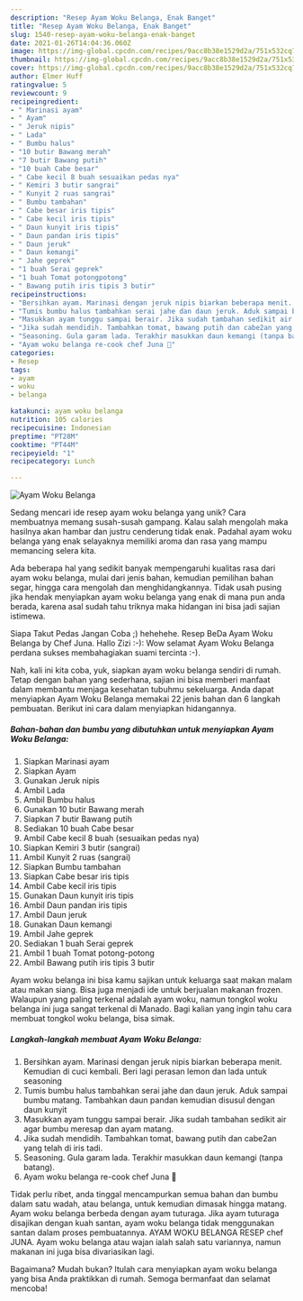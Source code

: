 ```yaml
---
description: "Resep Ayam Woku Belanga, Enak Banget"
title: "Resep Ayam Woku Belanga, Enak Banget"
slug: 1540-resep-ayam-woku-belanga-enak-banget
date: 2021-01-26T14:04:36.060Z
image: https://img-global.cpcdn.com/recipes/9acc8b38e1529d2a/751x532cq70/ayam-woku-belanga-foto-resep-utama.jpg
thumbnail: https://img-global.cpcdn.com/recipes/9acc8b38e1529d2a/751x532cq70/ayam-woku-belanga-foto-resep-utama.jpg
cover: https://img-global.cpcdn.com/recipes/9acc8b38e1529d2a/751x532cq70/ayam-woku-belanga-foto-resep-utama.jpg
author: Elmer Huff
ratingvalue: 5
reviewcount: 9
recipeingredient:
- " Marinasi ayam"
- " Ayam"
- " Jeruk nipis"
- " Lada"
- " Bumbu halus"
- "10 butir Bawang merah"
- "7 butir Bawang putih"
- "10 buah Cabe besar"
- " Cabe kecil 8 buah sesuaikan pedas nya"
- " Kemiri 3 butir sangrai"
- " Kunyit 2 ruas sangrai"
- " Bumbu tambahan"
- " Cabe besar iris tipis"
- " Cabe kecil iris tipis"
- " Daun kunyit iris tipis"
- " Daun pandan iris tipis"
- " Daun jeruk"
- " Daun kemangi"
- " Jahe geprek"
- "1 buah Serai geprek"
- "1 buah Tomat potongpotong"
- " Bawang putih iris tipis 3 butir"
recipeinstructions:
- "Bersihkan ayam. Marinasi dengan jeruk nipis biarkan beberapa menit. Kemudian di cuci kembali. Beri lagi perasan lemon dan lada untuk seasoning"
- "Tumis bumbu halus tambahkan serai jahe dan daun jeruk. Aduk sampai bumbu matang. Tambahkan daun pandan kemudian disusul dengan daun kunyit"
- "Masukkan ayam tunggu sampai berair. Jika sudah tambahan sedikit air agar bumbu meresap dan ayam matang."
- "Jika sudah mendidih. Tambahkan tomat, bawang putih dan cabe2an yang telah di iris tadi."
- "Seasoning. Gula garam lada. Terakhir masukkan daun kemangi (tanpa batang)."
- "Ayam woku belanga re-cook chef Juna 🥰"
categories:
- Resep
tags:
- ayam
- woku
- belanga

katakunci: ayam woku belanga 
nutrition: 105 calories
recipecuisine: Indonesian
preptime: "PT28M"
cooktime: "PT44M"
recipeyield: "1"
recipecategory: Lunch

---
```



![Ayam Woku Belanga](https://img-global.cpcdn.com/recipes/9acc8b38e1529d2a/751x532cq70/ayam-woku-belanga-foto-resep-utama.jpg)

Sedang mencari ide resep ayam woku belanga yang unik? Cara membuatnya memang susah-susah gampang. Kalau salah mengolah maka hasilnya akan hambar dan justru cenderung tidak enak. Padahal ayam woku belanga yang enak selayaknya memiliki aroma dan rasa yang mampu memancing selera kita.

Ada beberapa hal yang sedikit banyak mempengaruhi kualitas rasa dari ayam woku belanga, mulai dari jenis bahan, kemudian pemilihan bahan segar, hingga cara mengolah dan menghidangkannya. Tidak usah pusing jika hendak menyiapkan ayam woku belanga yang enak di mana pun anda berada, karena asal sudah tahu triknya maka hidangan ini bisa jadi sajian istimewa.

Siapa Takut Pedas Jangan Coba ;) hehehehe. Resep BeDa Ayam Woku Belanga by Chef Juna. Hallo Zizi :-): Wow selamat Ayam Woku Belanga perdana sukses membahagiakan suami tercinta :-).


Nah, kali ini kita coba, yuk, siapkan ayam woku belanga sendiri di rumah. Tetap dengan bahan yang sederhana, sajian ini bisa memberi manfaat dalam membantu menjaga kesehatan tubuhmu sekeluarga. Anda dapat menyiapkan Ayam Woku Belanga memakai 22 jenis bahan dan 6 langkah pembuatan. Berikut ini cara dalam menyiapkan hidangannya.

<!--inarticleads1-->

##### Bahan-bahan dan bumbu yang dibutuhkan untuk menyiapkan Ayam Woku Belanga:

1. Siapkan  Marinasi ayam
1. Siapkan  Ayam
1. Gunakan  Jeruk nipis
1. Ambil  Lada
1. Ambil  Bumbu halus
1. Gunakan 10 butir Bawang merah
1. Siapkan 7 butir Bawang putih
1. Sediakan 10 buah Cabe besar
1. Ambil  Cabe kecil 8 buah (sesuaikan pedas nya)
1. Siapkan  Kemiri 3 butir (sangrai)
1. Ambil  Kunyit 2 ruas (sangrai)
1. Siapkan  Bumbu tambahan
1. Siapkan  Cabe besar iris tipis
1. Ambil  Cabe kecil iris tipis
1. Gunakan  Daun kunyit iris tipis
1. Ambil  Daun pandan iris tipis
1. Ambil  Daun jeruk
1. Gunakan  Daun kemangi
1. Ambil  Jahe geprek
1. Sediakan 1 buah Serai geprek
1. Ambil 1 buah Tomat potong-potong
1. Ambil  Bawang putih iris tipis 3 butir


Ayam woku belanga ini bisa kamu sajikan untuk keluarga saat makan malam atau makan siang. Bisa juga menjadi ide untuk berjualan makanan frozen. Walaupun yang paling terkenal adalah ayam woku, namun tongkol woku belanga ini juga sangat terkenal di Manado. Bagi kalian yang ingin tahu cara membuat tongkol woku belanga, bisa simak. 

<!--inarticleads2-->

##### Langkah-langkah membuat Ayam Woku Belanga:

1. Bersihkan ayam. Marinasi dengan jeruk nipis biarkan beberapa menit. Kemudian di cuci kembali. Beri lagi perasan lemon dan lada untuk seasoning
1. Tumis bumbu halus tambahkan serai jahe dan daun jeruk. Aduk sampai bumbu matang. Tambahkan daun pandan kemudian disusul dengan daun kunyit
1. Masukkan ayam tunggu sampai berair. Jika sudah tambahan sedikit air agar bumbu meresap dan ayam matang.
1. Jika sudah mendidih. Tambahkan tomat, bawang putih dan cabe2an yang telah di iris tadi.
1. Seasoning. Gula garam lada. Terakhir masukkan daun kemangi (tanpa batang).
1. Ayam woku belanga re-cook chef Juna 🥰


Tidak perlu ribet, anda tinggal mencampurkan semua bahan dan bumbu dalam satu wadah, atau belanga, untuk kemudian dimasak hingga matang. Ayam woku belanga berbeda dengan ayam tuturaga. Jika ayam tuturaga disajikan dengan kuah santan, ayam woku belanga tidak menggunakan santan dalam proses pembuatannya. AYAM WOKU BELANGA RESEP chef JUNA. Ayam woku belanga atau wajan ialah salah satu variannya, namun makanan ini juga bisa divariasikan lagi. 

Bagaimana? Mudah bukan? Itulah cara menyiapkan ayam woku belanga yang bisa Anda praktikkan di rumah. Semoga bermanfaat dan selamat mencoba!
